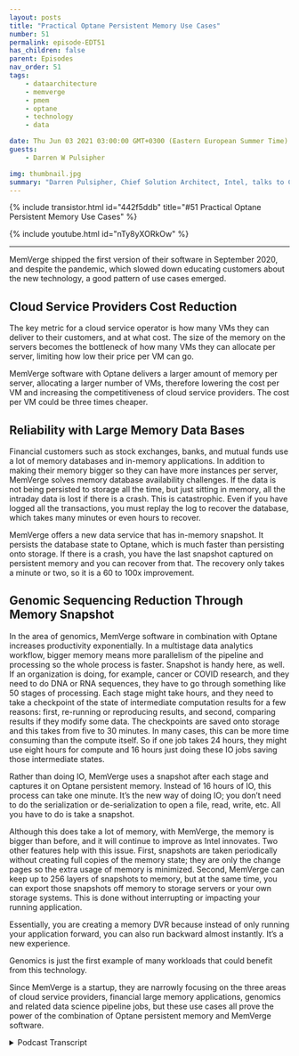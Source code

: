 ```yaml
---
layout: posts
title: "Practical Optane Persistent Memory Use Cases"
number: 51
permalink: episode-EDT51
has_children: false
parent: Episodes
nav_order: 51
tags:
    - dataarchitecture
    - memverge
    - pmem
    - optane
    - technology
    - data

date: Thu Jun 03 2021 03:00:00 GMT+0300 (Eastern European Summer Time)
guests:
    - Darren W Pulsipher

img: thumbnail.jpg
summary: "Darren Pulsipher, Chief Solution Architect, Intel, talks to Charles Fan, CEO of MemVerge, about use cases with their software that utilizes Intel’s Optane persistent memory in an innovative way, removing the bottleneck between memory and storage."
---
```


{% include transistor.html id="442f5ddb" title="#51 Practical Optane Persistent Memory Use Cases" %}

{% include youtube.html id="nTy8yXORkOw" %}

---


MemVerge shipped the first version of their software in September 2020, and despite the pandemic, which slowed down educating customers about the new technology, a good pattern of use cases emerged. 

## Cloud Service Providers Cost Reduction

The key metric for a cloud service operator is how many VMs they can deliver to their customers, and at what cost. The size of the memory on the servers becomes the bottleneck of how many VMs they can allocate per server, limiting how low their price per VM can go. 

MemVerge software with Optane delivers a larger amount of memory per server, allocating a larger number of VMs, therefore lowering the cost per VM and increasing the competitiveness of cloud service providers. The cost per VM could be three times cheaper. 

## Reliability with Large Memory Data Bases

Financial customers such as stock exchanges, banks, and mutual funds use a lot of memory databases and in-memory applications. In addition to making their memory bigger so they can have more instances per server, MemVerge solves memory database availability challenges. If the data is not being persisted to storage all the time, but just sitting in memory, all the intraday data is lost if there is a crash. This is catastrophic. Even if you have logged all the transactions, you must replay the log to recover the database, which takes many minutes or even hours to recover. 

MemVerge offers a new data service that has in-memory snapshot. It persists the  database state to Optane, which is much faster than persisting onto storage. If there is a crash, you have the last snapshot captured on persistent memory and you can recover from that. The recovery only takes a minute or two, so it is a 60 to 100x improvement. 

## Genomic Sequencing Reduction Through Memory Snapshot

In the area of genomics, MemVerge software in combination with Optane increases productivity exponentially. In a multistage data analytics workflow, bigger memory means more parallelism of the pipeline and processing so the whole process is faster. Snapshot is handy here, as well. If an organization is doing, for example, cancer or COVID research, and they need to do DNA or RNA sequences, they have to go through something like 50 stages of processing. Each stage might take hours, and they need to take a checkpoint of the state of intermediate computation results for a few reasons: first, re-running or reproducing results, and second, comparing results if they modify some data. The checkpoints are saved onto storage and this takes from five to 30 minutes. In many cases, this can be more time consuming than the compute itself. So if one job takes 24 hours, they might use eight hours for compute and 16 hours just doing these IO jobs saving those intermediate states. 

Rather than doing IO, MemVerge uses a snapshot after each stage and captures it on Optane persistent memory. Instead of 16 hours of IO, this process can take one minute. It’s the new way of doing IO; you don’t need to do the serialization or de-serialization to open a file, read, write, etc. All you have to do is take a snapshot. 

Although this does take a lot of memory, with MemVerge, the memory is bigger than before, and it will continue to improve as Intel innovates. Two other features help with this issue. First, snapshots are taken periodically without creating full copies of the memory state; they are only the change pages so the extra usage of memory is minimized. Second, MemVerge can keep up to 256 layers of snapshots to memory, but at the same time, you can export those snapshots off memory to storage servers or your own storage systems. This is done without interrupting or impacting your running application. 

Essentially, you are creating a memory DVR because instead of only running your application forward, you can also run backward almost instantly. It’s a new experience. 

Genomics is just the first example of many workloads that could benefit from this technology. 

Since MemVerge is a startup, they are narrowly focusing on the three areas of cloud service providers, financial large memory applications, genomics and related data science pipeline jobs, but these use cases all prove the power of the combination of Optane persistent memory and MemVerge software. 



<details>
<summary> Podcast Transcript </summary>

<p></p>

</details>
